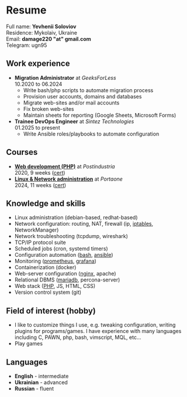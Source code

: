 # Resume

Full name: **Yevhenii Soloviov**<br>
Residence: Mykolaiv, Ukraine<br>
Email: **damage220 "at" <!--dog-->gmail.<!--dot-->com**<br>
Telegram: ugn95

## Work experience

- **Migration Administrator** at *GeeksForLess*<br>
  10.2020 to 06.2024
	- Write bash/php scripts to automate migration process
	- Provision user accounts, domains and databases
	- Migrate web-sites and/or mail accounts
	- Fix broken web-sites
	- Maintain sheets for reporting (Google Sheets, Microsoft Forms)
- **Trainee DevOps Engineer** at *Sintez Technologies*<br>
  01.2025 to present
	- Write Ansible roles/playbooks to automate configuration

## Courses

- [**Web development (PHP)**](https://github.com/ysoloviov/pi_school_web_4) at
  *Postindustria*<br>
  2020, 9 weeks ([cert](/courses/web-development/offer.pdf))
- [**Linux & Network
  administration**](/courses/linux-and-network-administration) at *Portaone*<br>
  2024, 11 weeks
  ([cert](/courses/linux-and-network-administration/certificate.pdf))

## Knowledge and skills

- Linux administration (debian-based, redhat-based)
- Network configuration: routing, NAT, firewall (ip,
  [iptables](/ansible/templates/fw.rules.j2), NetworkManager)
- Network troubleshooting (tcpdump, wireshark)
- TCP/IP protocol suite
- Scheduled jobs (cron, systemd timers)
- Configuration automation ([bash](/bin), [ansible](/ansible/roles))
- Monitoring ([prometheus](/ansible/roles/prometheus),
  [grafana](/ansible/roles/grafana))
- Containerization (docker)
- Web-server configuration ([nginx](/ansible/roles/nginx), apache)
- Relational DBMS ([mariadb](/ansible/roles/mariadb), percona-server)
- Web stack ([PHP](https://github.com/ysoloviov/pi_school_web_4), JS, HTML, CSS)
- Version control system (git)

## Field of interest (hobby)

- I like to customize things I use, e.g. tweaking configuration, writing plugins
  for programs/games. I have experience with many languages including C, PAWN,
  php, bash, vimscript, MQL, etc...
- Play games

## Languages

- **English** - intermediate
- **Ukrainian** - advanced
- **Russian** - fluent
